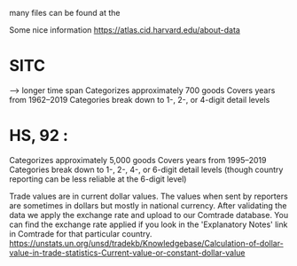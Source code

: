 many files can be found at the [](https://dataverse.harvard.edu/dataset.xhtml?persistentId=doi:10.7910/DVN/FCDZBN)

Some nice information 
https://atlas.cid.harvard.edu/about-data

# SITC
--> longer time span
Categorizes approximately 700 goods
Covers years from 1962–2019
Categories break down to 1-, 2-, or 4-digit detail levels
# HS, 92 : 
Categorizes approximately 5,000 goods
Covers years from 1995–2019
Categories break down to 1-, 2-, 4-, or 6-digit detail levels (though country reporting can be less reliable at the 6-digit level)


Trade values are in current dollar values. The values when sent by reporters are sometimes in dollars but mostly in national currency. After validating the data we apply the exchange rate and upload to our Comtrade database. You can find the exchange rate applied if you look in the 'Explanatory Notes' link in Comtrade for that particular country.
https://unstats.un.org/unsd/tradekb/Knowledgebase/Calculation-of-dollar-value-in-trade-statistics-Current-value-or-constant-dollar-value